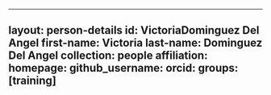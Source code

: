 
---
layout: person-details
id: VictoriaDominguez Del Angel
first-name: Victoria
last-name: Dominguez Del Angel
collection: people
affiliation:
homepage:
github_username: 
orcid:
groups: [training]
---
